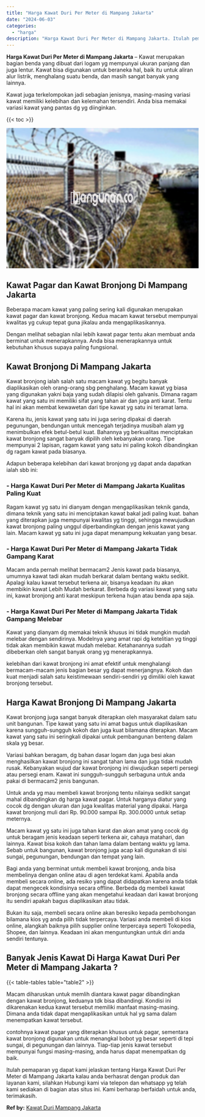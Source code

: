 ```yaml
---
title: "Harga Kawat Duri Per Meter di Mampang Jakarta"
date: "2024-06-03"
categories: 
  - "harga"
description: "Harga Kawat Duri Per Meter di Mampang Jakarta. Itulah pemaparan yg dapat kami jelaskan tentang Harga Kawat Duri Per Meter di Mampang Jakarta kalau anda berha..."
---
```


**Harga Kawat Duri Per Meter di Mampang Jakarta** – Kawat merupakan bagian benda yang dibuat dari logam yg mempunyai ukuran panjang dan juga lentur. Kawat bisa digunakan untuk beraneka hal, baik itu untuk aliran alur listrik, menghalang suatu benda, dan masih sangat banyak yang lainnya.

Kawat juga terkelompokan jadi sebagian jenisnya, masing-masing variasi kawat memiliki kelebihan dan kelemahan tersendiri. Anda bisa memakai variasi kawat yang pantas dg yg diinginkan.

{{< toc >}}

![Harga Kawat Duri Per Meter di Mampang Jakarta](/images/jual-kawat-murah43.png)

## Kawat Pagar dan Kawat Bronjong Di Mampang Jakarta

Beberapa macam kawat yang paling sering kali digunakan merupakan kawat pagar dan kawat bronjong. Kedua macam kawat tersebut mempunyai kwalitas yg cukup tepat guna jikalau anda mengaplikasikannya.

Dengan melihat sebagian nilai lebih kawat pagar tentu akan membuat anda berminat untuk menerapkannya. Anda bisa menerapkannya untuk kebutuhan khusus supaya paling fungsional.

## Kawat Bronjong Di Mampang Jakarta

Kawat bronjong ialah salah satu macam kawat yg begitu banyak diaplikasikan oleh orang-orang sbg penghalang. Macam kawat yg biasa yang digunakan yakni baja yang sudah dilapisi oleh galvanis. Dimana ragam kawat yang satu ini memiliki sifat yang tahan air dan juga anti karat. Tentu hal ini akan membat kewawetan dari tipe kawat yg satu ini teramat lama.

Karena itu, jenis kawat yang satu ini juga sering dipakai di daerah pegunungan, bendungan untuk mencegah terjadinya musibah alam yg menimbulkan efek betul-betul kuat. Bahannya yg berkualitas menciptakan kawat bronjong sangat banyak dipilih oleh kebanyakan orang. Tipe mempunyai 2 lapisan, ragam kawat yang satu ini paling kokoh dibandingkan dg ragam kawat pada biasanya.

Adapun beberapa kelebihan dari kawat bronjong yg dapat anda dapatkan ialah sbb ini:

### \- Harga Kawat Duri Per Meter di Mampang Jakarta Kualitas Paling Kuat

Ragam kawat yg satu ini dianyam dengan mengaplikasikan teknik ganda, dimana teknik yang satu ini menciptakan kawat bakal jadi paling kuat. bahan yang diterapkan juga mempunyai kwalitas yg tinggi, sehingga mewujudkan kawat bronjong paling unggul diperbandingkan dengan jenis kawat yang lain. Macam kawat yg satu ini juga dapat menampung kekuatan yang besar.

### \- Harga Kawat Duri Per Meter di Mampang Jakarta Tidak Gampang Karat

Macam anda pernah melihat bermacam2 Jenis kawat pada biasanya, umumnya kawat tadi akan mudah berkarat dalam bentang waktu sedikit. Apalagi kalau kawat tersebut terkena air, bisanya keadaan itu akan membikin kawat Lebih Mudah berkarat. Berbeda dg variasi kawat yang satu ini, kawat bronjong anti karat meskipun terkena hujan atau benda apa saja.

### \- Harga Kawat Duri Per Meter di Mampang Jakarta Tidak Gampang Melebar

Kawat yang dianyam dg memakai teknik khusus ini tidak mungkin mudah melebar dengan sendirinya. Modelnya yang amat rapi dg ketelitian yg tinggi tidak akan membikin kawat mudah melebar. Ketahanannya sudah dibeberkan oleh sangat banyak orang yg menerapkannya.

kelebihan dari kawat bronjong ini amat efektif untuk menghalangi bermacam-macam jenis bagian besar yg dapat menerjangnya. Kokoh dan kuat menjadi salah satu keistimewaan sendiri-sendiri yg dimiliki oleh kawat bronjong tersebut.

## Harga Kawat Bronjong Di Mampang Jakarta

Kawat bronjong juga sangat banyak diterapkan oleh masyarakat dalam satu unit bangunan. Tipe kawat yang satu ini amat bagus untuk diaplikasikan karena sungguh-sungguh kokoh dan juga kuat bilamana diterapkan. Macam kawat yang satu ini seringkali dipakai untuk pembangunan benteng dalam skala yg besar.

Variasi bahkan beragam, dg bahan dasar logam dan juga besi akan menghasilkan kawat bronjong ini sangat tahan lama dan juga tidak mudah rusak. Kebanyakan wujud dar kawat bronjong ini diwujudkan seperti persegi atau persegi enam. Kawat ini sungguh-sungguh serbaguna untuk anda pakai di bermacam2 jenis bangunan.

Untuk anda yg mau membeli kawat bronjong tentu nilainya sedikit sangat mahal dibandingkan dg harga kawat pagar. Untuk harganya diatur yang cocok dg dengan ukuran dan juga kwalitas material yang dipakai. Harga kawat bronjong muli dari Rp. 90.000 sampai Rp. 300.0000 untuk setiap meternya.

Macam kawat yg satu ini juga tahan karat dan akan amat yang cocok dg untuk beragam jenis keadaan seperti terkena air, cahaya matahari, dan lainnya. Kawat bisa kokoh dan tahan lama dalam bentang waktu yg lama. Sebab untuk bangunan, kawat bronjong juga acap kali digunakan di sisi sungai, pegunungan, bendungan dan tempat yang lain.

Bagi anda yang berminat untuk membeli kawat bronjong, anda bisa membelinya dengan online atau di agen terdekat kami. Apabila anda membeli secara online, ada resiko yang dapat didapatkan karena anda tidak dapat mengecek kondisinya secara offline. Berbeda dg membeli kawat bronjong secara offline yang akan mengetahui keadaan dari kawat bronjong itu sendiri apakah bagus diaplikasikan atau tidak.

Bukan itu saja, membeli secara online akan beresiko kepada pembohongan bilamana kios yg anda pilih tidak terpercaya. Variasi anda membeli di kios online, alangkah baiknya pilih supplier online terpercaya seperti Tokopedia, Shopee, dan lainnya. Keadaan ini akan menguntungkan untuk diri anda sendiri tentunya.

## Banyak Jenis Kawat Di Harga Kawat Duri Per Meter di Mampang Jakarta ?

{{< table-tables table="table2" >}}

Macam diharuskan untuk memlih diantara kawat pagar dibandingkan dengan kawat bronjong, keduanya tdk bisa dibandingi. Kondisi ini dikarenakan kedua kawat tersebut memiliki manfaat masing-masing. Dimana anda tidak dapat mengaplikasikan untuk hal yg sama dalam menempatkan kawat tersebut.

contohnya kawat pagar yang diterapkan khusus untuk pagar, sementara kawat bronjong digunakan untuk menangkal bobot yg besar seperti di tepi sungai, di pegunungan dan lainnya. Tiap-tiap jenis kawat tersebut mempunyai fungsi masing-masing, anda harus dapat menempatkan dg baik.

Itulah pemaparan yg dapat kami jelaskan tentang Harga Kawat Duri Per Meter di Mampang Jakarta kalau anda berhasrat dengan produk dan layanan kami, silahkan Hubungi kami via telepon dan whatsapp yg telah kami sediakan di bagian atas situs ini. Kami berharap berfaidah untuk anda, terimakasih.

**Ref by:** [Kawat Duri Mampang Jakarta](https://id.wikipedia.org/wiki/Kawat)
